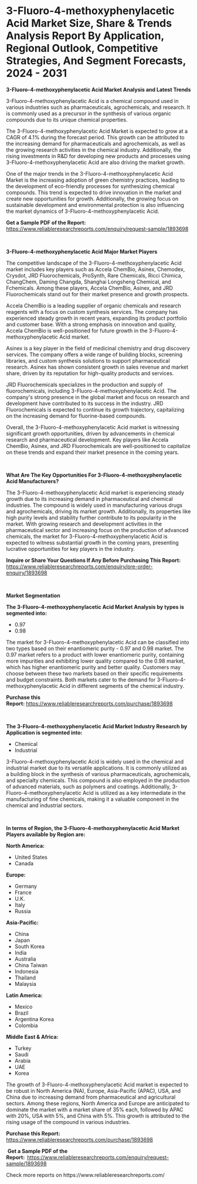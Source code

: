 <p><h1>3-Fluoro-4-methoxyphenylacetic Acid Market Size, Share & Trends Analysis Report By Application, Regional Outlook, Competitive Strategies, And Segment Forecasts, 2024 - 2031</h1></p><p><strong>3-Fluoro-4-methoxyphenylacetic Acid Market Analysis and Latest Trends</strong></p>
<p><p>3-Fluoro-4-methoxyphenylacetic Acid is a chemical compound used in various industries such as pharmaceuticals, agrochemicals, and research. It is commonly used as a precursor in the synthesis of various organic compounds due to its unique chemical properties.</p><p>The 3-Fluoro-4-methoxyphenylacetic Acid Market is expected to grow at a CAGR of 4.1% during the forecast period. This growth can be attributed to the increasing demand for pharmaceuticals and agrochemicals, as well as the growing research activities in the chemical industry. Additionally, the rising investments in R&D for developing new products and processes using 3-Fluoro-4-methoxyphenylacetic Acid are also driving the market growth.</p><p>One of the major trends in the 3-Fluoro-4-methoxyphenylacetic Acid Market is the increasing adoption of green chemistry practices, leading to the development of eco-friendly processes for synthesizing chemical compounds. This trend is expected to drive innovation in the market and create new opportunities for growth. Additionally, the growing focus on sustainable development and environmental protection is also influencing the market dynamics of 3-Fluoro-4-methoxyphenylacetic Acid.</p></p>
<p><strong>Get a Sample PDF of the Report:&nbsp;</strong> <a href="https://www.reliableresearchreports.com/enquiry/request-sample/1893698">https://www.reliableresearchreports.com/enquiry/request-sample/1893698</a></p>
<p>&nbsp;</p>
<p><strong>3-Fluoro-4-methoxyphenylacetic Acid Major Market Players</strong></p>
<p><p>The competitive landscape of the 3-Fluoro-4-methoxyphenylacetic Acid market includes key players such as Accela ChemBio, Asinex, Chemodex, Crysdot, JRD Fluorochemicals, ProSynth, Rare Chemicals, Ricci Chimica, ChangChem, Daming Changda, Shanghai Longsheng Chemical, and Fchemicals. Among these players, Accela ChemBio, Asinex, and JRD Fluorochemicals stand out for their market presence and growth prospects.</p><p>Accela ChemBio is a leading supplier of organic chemicals and research reagents with a focus on custom synthesis services. The company has experienced steady growth in recent years, expanding its product portfolio and customer base. With a strong emphasis on innovation and quality, Accela ChemBio is well-positioned for future growth in the 3-Fluoro-4-methoxyphenylacetic Acid market.</p><p>Asinex is a key player in the field of medicinal chemistry and drug discovery services. The company offers a wide range of building blocks, screening libraries, and custom synthesis solutions to support pharmaceutical research. Asinex has shown consistent growth in sales revenue and market share, driven by its reputation for high-quality products and services.</p><p>JRD Fluorochemicals specializes in the production and supply of fluorochemicals, including 3-Fluoro-4-methoxyphenylacetic Acid. The company's strong presence in the global market and focus on research and development have contributed to its success in the industry. JRD Fluorochemicals is expected to continue its growth trajectory, capitalizing on the increasing demand for fluorine-based compounds.</p><p>Overall, the 3-Fluoro-4-methoxyphenylacetic Acid market is witnessing significant growth opportunities, driven by advancements in chemical research and pharmaceutical development. Key players like Accela ChemBio, Asinex, and JRD Fluorochemicals are well-positioned to capitalize on these trends and expand their market presence in the coming years.</p></p>
<p>&nbsp;</p>
<p><strong>What Are The Key Opportunities For 3-Fluoro-4-methoxyphenylacetic Acid Manufacturers?</strong></p>
<p><p>The 3-Fluoro-4-methoxyphenylacetic Acid market is experiencing steady growth due to its increasing demand in pharmaceutical and chemical industries. The compound is widely used in manufacturing various drugs and agrochemicals, driving its market growth. Additionally, its properties like high purity levels and stability further contribute to its popularity in the market. With growing research and development activities in the pharmaceutical sector and increasing focus on the production of advanced chemicals, the market for 3-Fluoro-4-methoxyphenylacetic Acid is expected to witness substantial growth in the coming years, presenting lucrative opportunities for key players in the industry.</p></p>
<p><strong>Inquire or Share Your Questions If Any Before Purchasing This Report:</strong> <a href="https://www.reliableresearchreports.com/enquiry/pre-order-enquiry/1893698">https://www.reliableresearchreports.com/enquiry/pre-order-enquiry/1893698</a></p>
<p>&nbsp;</p>
<p><strong>Market Segmentation</strong></p>
<p><strong>The 3-Fluoro-4-methoxyphenylacetic Acid Market Analysis by types is segmented into:</strong></p>
<p><ul><li>0.97</li><li>0.98</li></ul></p>
<p><p>The market for 3-Fluoro-4-methoxyphenylacetic Acid can be classified into two types based on their enantiomeric purity - 0.97 and 0.98 market. The 0.97 market refers to a product with lower enantiomeric purity, containing more impurities and exhibiting lower quality compared to the 0.98 market, which has higher enantiomeric purity and better quality. Customers may choose between these two markets based on their specific requirements and budget constraints. Both markets cater to the demand for 3-Fluoro-4-methoxyphenylacetic Acid in different segments of the chemical industry.</p></p>
<p><strong>Purchase this Report:&nbsp;</strong><a href="https://www.reliableresearchreports.com/purchase/1893698">https://www.reliableresearchreports.com/purchase/1893698</a></p>
<p>&nbsp;</p>
<p><strong>The 3-Fluoro-4-methoxyphenylacetic Acid Market Industry Research by Application is segmented into:</strong></p>
<p><ul><li>Chemical</li><li>Industrial</li></ul></p>
<p><p>3-Fluoro-4-methoxyphenylacetic Acid is widely used in the chemical and industrial market due to its versatile applications. It is commonly utilized as a building block in the synthesis of various pharmaceuticals, agrochemicals, and specialty chemicals. This compound is also employed in the production of advanced materials, such as polymers and coatings. Additionally, 3-Fluoro-4-methoxyphenylacetic Acid is utilized as a key intermediate in the manufacturing of fine chemicals, making it a valuable component in the chemical and industrial sectors.</p></p>
<p>&nbsp;</p>
<p><strong>In terms of Region, the 3-Fluoro-4-methoxyphenylacetic Acid Market Players available by Region are:</strong></p>
<p>
    <p> <strong> North America: </strong>
        <ul>
            <li>United States</li>
            <li>Canada</li>
        </ul>
        </p> 
    <p> <strong> Europe: </strong>
        <ul>
            <li>Germany</li>
            <li>France</li>
            <li>U.K.</li>
            <li>Italy</li>
            <li>Russia</li>
        </ul>
        </p> 
    <p> <strong> Asia-Pacific: </strong>
        <ul>
            <li>China</li>
            <li>Japan</li>
            <li>South Korea</li>
            <li>India</li>
            <li>Australia</li>
            <li>China Taiwan</li>
            <li>Indonesia</li>
            <li>Thailand</li>
            <li>Malaysia</li>
        </ul>
        </p> 
    <p> <strong> Latin America: </strong>
        <ul>
            <li>Mexico</li>
            <li>Brazil</li>
            <li>Argentina Korea</li>
            <li>Colombia</li>
        </ul>
        </p> 
    <p> <strong> Middle East & Africa: </strong>
        <ul>
            <li>Turkey</li>
            <li>Saudi</li>
            <li>Arabia</li>
            <li>UAE</li>
            <li>Korea</li>
        </ul>
    </p>
    </p>
<p><p>The growth of 3-Fluoro-4-methoxyphenylacetic Acid market is expected to be robust in North America (NA), Europe, Asia-Pacific (APAC), USA, and China due to increasing demand from pharmaceutical and agricultural sectors. Among these regions, North America and Europe are anticipated to dominate the market with a market share of 35% each, followed by APAC with 20%, USA with 5%, and China with 5%. This growth is attributed to the rising usage of the compound in various industries.</p></p>
<p><strong>Purchase this Report: </strong><a href="https://www.reliableresearchreports.com/purchase/1893698">https://www.reliableresearchreports.com/purchase/1893698</a></p>
<p>&nbsp;<strong>Get a Sample PDF of the Report:&nbsp;&nbsp;</strong><a href="https://www.reliableresearchreports.com/enquiry/request-sample/1893698">https://www.reliableresearchreports.com/enquiry/request-sample/1893698</a></p>
<p><strong></strong></p>
<p>Check more reports on https://www.reliableresearchreports.com/</p>
